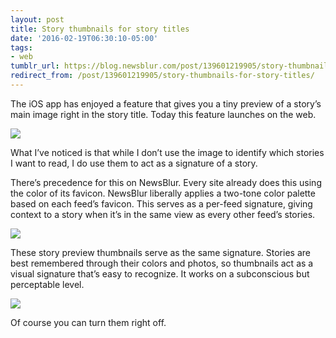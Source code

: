 ```yaml
---
layout: post
title: Story thumbnails for story titles
date: '2016-02-19T06:30:10-05:00'
tags:
- web
tumblr_url: https://blog.newsblur.com/post/139601219905/story-thumbnails-for-story-titles
redirect_from: /post/139601219905/story-thumbnails-for-story-titles/
---
```

The iOS app has enjoyed a feature that gives you a tiny preview of a story’s main image right in the story title. Today this feature launches on the web.

![](https://s3.amazonaws.com/static.newsblur.com/blog/inline_images.png)

What I’ve noticed is that while I don’t use the image to identify which stories I want to read, I do use them to act as a signature of a story.

There’s precedence for this on NewsBlur. Every site already does this using the color of its favicon. NewsBlur liberally applies a two-tone color palette based on each feed’s favicon. This serves as a per-feed signature, giving context to a story when it’s in the same view as every other feed’s stories.

![](https://s3.amazonaws.com/static.newsblur.com/blog/inline_images_left.png)

These story preview thumbnails serve as the same signature. Stories are best remembered through their colors and photos, so thumbnails act as a visual signature that’s easy to recognize. It works on a subconscious but perceptable level.

![](https://s3.amazonaws.com/static.newsblur.com/blog/inline_images_pref.png)

Of course you can turn them right off.

